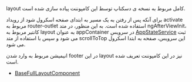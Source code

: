 <div class="dp-doc-container"">

<div class="dp-doc-tags">

<div class="desktop-version"></div>

</div>

<div class="dp-doc-body">

 layout کامل مربوط به نسخه ی دسکتاپ توسط این کامپوننت پیاده سازی شده است.
 
 برای آنکه پس از رفتن به یک مسیر به ابتدای صفحه اسکرول شود از رویداد activate مربوط به router-outlet استفاده شده است. به این منظور، در متد ngAfterViewInit، کانتیر مربوط به layout به عنوان appContainer در سرویس 
 [AppStateService](../injectables/AppStateService.html#readme)
 ثبت می شود و سپس با استفاده از متد scrollToTop این سرویس، صفحه به ابتدا اسکرول می شود. 


 انیمیشن مربوط به وارد شدن footer در این layout نیز در این کامپوننت تعریف شده است.
 
</div>
<div class="dp-doc-links">

<div class="parent"></div>

+ [BaseFullLayoutComponent](BaseFullLayoutComponent.html#readme)


</div>
</div> 


